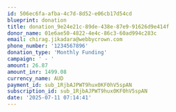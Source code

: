 ```yaml
---
id: 506ec6fa-afba-4c7d-8d52-e06cb17d54cd
blueprint: donation
title: donation_9e24e21c-89de-438e-87e9-91626d9e414f
donor_name: 01e6ae50-4822-4e4c-86c3-60ad994c283c
email: chirag.jikadara@webbycrown.com
phone_number: '1234567896'
donation_type: 'Monthly Funding'
campaign: ' - '
amount: 26.87
amount_inr: 1499.08
currency_name: AUD
payment_id: sub_1RjbAJPWT9hux0KF0hV5spAN
subscription_id: sub_1RjbAJPWT9hux0KF0hV5spAN
date: '2025-07-11 07:14:41'
---
```


